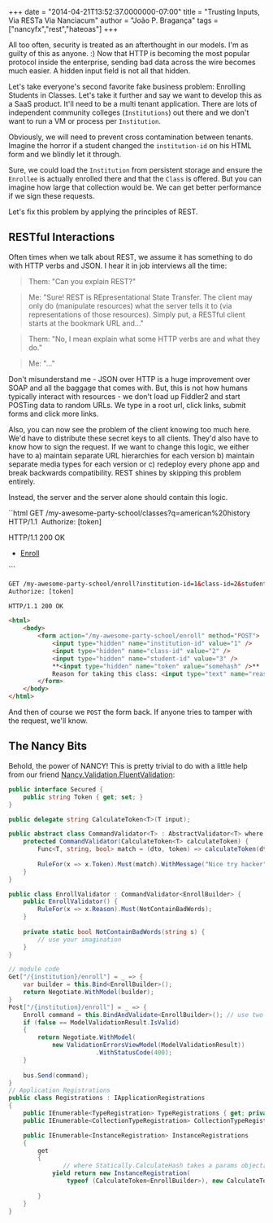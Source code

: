 +++
date = "2014-04-21T13:52:37.0000000-07:00"
title = "Trusting Inputs, Via RESTa Via Nanciacum"
author = "João P. Bragança"
tags = ["nancyfx","rest","hateoas"]
+++

All too often, security is treated as an afterthought in our models. I'm as guilty of this as anyone. :) Now that HTTP is becoming the most popular protocol inside the enterprise, sending bad data across the wire becomes much easier. A hidden input field is not all that hidden.

Let's take everyone's second favorite fake business problem: Enrolling Students in Classes. Let's take it further and say we want to develop this as a SaaS product. It'll need to be a multi tenant application. There are lots of independent community colleges (`Institutions`) out there and we don't want to run a VM or process per `Institution`.

Obviously, we will need to prevent cross contamination between tenants. Imagine the horror if a student changed the `institution-id` on his HTML form and we blindly let it through. 

Sure, we could load the `Institution` from persistent storage and ensure the `Enrollee` is actually enrolled there and that the `Class` is offered. But you can imagine how large that collection would be. We can get better performance if we sign these requests.

Let's fix this problem by applying the principles of REST.

## RESTful Interactions

Often times when we talk about REST, we assume it has something to do with HTTP verbs and JSON. I hear it in job interviews all the time:

> Them: "Can you explain REST?"

> Me: "Sure! REST is REpresentational State Transfer. The client may only do (manipulate resources) what the server tells it to (via representations of those resources). Simply put, a RESTful client starts at the bookmark URL and..."

> Them: "No, I mean explain what some HTTP verbs are and what they do."

> Me: "..."

Don't misunderstand me - JSON over HTTP is a huge improvement over SOAP and all the baggage that comes with. But, this is not how humans typically interact with resources - we don't load up Fiddler2 and start POSTing data to random URLs. We type in a root url, click links, submit forms and click more links.

Also, you can now see the problem of the client knowing too much here. We'd have to distribute these secret keys to all clients. They'd also have to know how to sign the request. If we want to change this logic, we either have to a) maintain separate URL hierarchies for each version b) maintain separate media types for each version or c) redeploy every phone app and break backwards compatibility. REST shines by skipping this problem entirely.

Instead, the server and the server alone should contain this logic.

``html
GET /my-awesome-party-school/classes?q=american%20history HTTP/1.1 
Authorize: [token]

HTTP/1.1 200 OK

<html>
    <body>
        <ul>
            <li><a href="/my-awesome-party-school/enroll?institution-id=1&class-id=2&student-id=3&title=American%20History%20X&**token=somehash**">Enroll</a></li>
        </ul>
    </body>
</html>
```

```html
GET /my-awesome-party-school/enroll?institution-id=1&class-id=2&student-id=3&title=American%20History%20X&**token=somehash**
Authorize: [token]

HTTP/1.1 200 OK

<html>
    <body>
        <form action="/my-awesome-party-school/enroll" method="POST">
            <input type="hidden" name="institution-id" value="1" />
            <input type="hidden" name="class-id" value="2" />
            <input type="hidden" name="student-id" value="3" />
            **<input type="hidden" name="token" value="somehash" />**
            Reason for taking this class: <input type="text" name="reason" /> <!-- does not take part in hash -->
        </form>
    </body>
</html>
```
	
And then of course we `POST` the form back. If anyone tries to tamper with the request, we'll know.

## The Nancy Bits

Behold, the power of NANCY! This is pretty trivial to do with a little help from our friend [Nancy.Validation.FluentValidation](https://www.nuget.org/packages/Nancy.Validation.FluentValidation):

```csharp
public interface Secured {
    public string Token { get; set; }
}

public delegate string CalculateToken<T>(T input);

public abstract class CommandValidator<T> : AbstractValidator<T> where T: Secured {
    protected CommandValidator(CalculateToken<T> calculateToken) {
        Func<T, string, bool> match = (dto, token) => calculateToken(dto).Equals(token);
        
        RuleFor(x => x.Token).Must(match).WithMessage("Nice try hacker");
    }
}

public class EnrollValidator : CommandValidator<EnrollBuilder> {
    public EnrollValidator() {
        RuleFor(x => x.Reason).Must(NotContainBadWords);
    }
    
    private static bool NotContainBadWords(string s) {
        // use your imagination
    }
}

// module code
Get["/{institution}/enroll"] = _ => {
    var builder = this.Bind<EnrollBuilder>();
    return Negotiate.WithModel(builder);
}
Post["/{institution}/enroll"] = _ => {
    Enroll command = this.BindAndValidate<EnrollBuilder>(); // use two classes here to keep Token concept out of command
    if (false == ModelValidationResult.IsValid)
    {
        return Negotiate.WithModel(
            new ValidationErrorsViewModel(ModelValidationResult))
                        .WithStatusCode(400);
    }
    
    bus.Send(command);
}
// Application Registrations
public class Registrations : IApplicationRegistrations
{
    public IEnumerable<TypeRegistration> TypeRegistrations { get; private set; }
    public IEnumerable<CollectionTypeRegistration> CollectionTypeRegistrations { get; private set; }

    public IEnumerable<InstanceRegistration> InstanceRegistrations
    {
        get
        {
               // where Statically.CalculateHash takes a params object[] hashes with your super secret key from config, database, hard coded, whatever and returns a string
            yield return new InstanceRegistration(
                typeof (CalculateToken<EnrollBuilder>), new CalculateToken<EnrollBuilder>(dto => Statically.CalculateHash(dto.InstitutionId, dto.StudentId, dto.ClassId)));
                
        }
    }
}
```